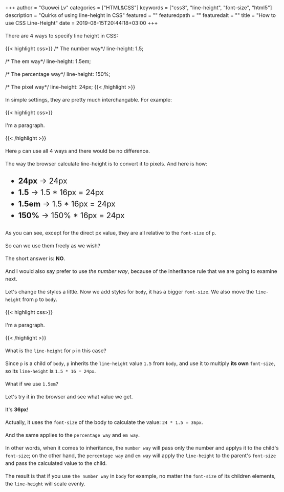 +++
author = "Guowei Lv"
categories = ["HTML&CSS"]
keywords = ["css3", "line-height", "font-size", "html5"]
description = "Quirks of using line-height in CSS"
featured = ""
featuredpath = ""
featuredalt = ""
title = "How to use CSS Line-Height"
date = 2019-08-15T20:44:18+03:00
+++

There are 4 ways to specify line height in CSS:

{{< highlight css>}}
/* The number way*/
line-height: 1.5;

/* The em way*/
line-height: 1.5em;

/* The percentage way*/
line-height: 150%;

/* The pixel way*/
line-height: 24px;
{{< /highlight >}}

In simple settings, they are pretty much interchangable. For example:

{{< highlight css>}}
<!doctype html>
<html lang="en">
    <head>
        <meta charset="UTF-8"/>
        <title>Document</title>
        <style>
         p {
             font-size: 16px;
             line-height: 1.5;
         }
        </style>
    </head>
    <body>
        <p>I'm a paragraph.</p>
    </body>
</html>

{{< /highlight >}}

Here `p` can use all 4 ways and there would be no difference.

The way the browser calculate line-height is to convert it to pixels. And here is how:

* **24px** -> 24px
* **1.5** -> 1.5 * 16px = 24px
* **1.5em** -> 1.5 * 16px = 24px
* **150%** -> 150% * 16px = 24px

As you can see, except for the direct px value, they are all relative to the `font-size` of `p`.


So can we use them freely as we wish?

The short answer is: **NO**.

And I would also say prefer to use *the number way*, because of the inheritance rule that we are going to examine next.

Let's change the styles a little. Now we add styles for `body`, it has a bigger `font-size`. We also move the `line-height` from `p` to `body`.

{{< highlight css>}}

<!doctype html>
<html lang="en">
    <head>
        <meta charset="UTF-8"/>
        <title>Document</title>
        <style>
         body {
             font-size: 24px;
             line-height: 1.5;
         }
         p {
             font-size: 16px;
         }
        </style>
    </head>
    <body>
        <p>I'm a paragraph.</p>
    </body>
</html>

{{< /highlight >}}

What is the `line-height` for `p` in this case?

Since `p` is a child of `body`, `p` inherits the `line-height` value `1.5` from `body`, and use it to multiply **its own** `font-size`, so its `line-height` is `1.5 * 16 = 24px`.

What if we use `1.5em`?

Let's try it in the browser and see what value we get.

It's **36px**!

Actually, it uses the `font-size` of the body to calculate the value: `24 * 1.5 = 36px`.

And the same applies to the `percentage way` and `em way`.

In other words, when it comes to inheritance, the `number way` will pass only the number and applys it to the child's `font-size`; on the other hand, the `percentage way` and `em way` will apply the `line-height` to the parent's `font-size` and pass the calculated value to the child.

The result is that if you use `the number way` in `body` for example, no matter the `font-size` of its children elements, the `line-height` will scale evenly.
